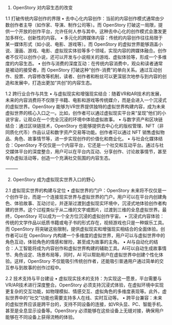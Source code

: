 1. OpenStory 对内容生态的改变

1.1 打破传统内容创作的界限
	•	去中心化内容创作：当前的内容创作模式通常由少数创作者主导（如作家、导演、制作公司等）。而 OpenStory 打破这一局限，提供一个开放的创作平台，允许任何人参与其中。这种去中心化的创作模式会激发更加多样化、创新性的内容。
	•	多元化的跨媒体内容：传统的内容创作往往局限于某一媒体形式（如小说、电影、游戏等）。而 OpenStory 的虚拟世界能够涵盖小说、漫画、游戏、电影、虚拟现实体验等多个领域，实现内容的跨媒体融合。创作者不仅可以创作小说，还可以开发与小说相关的游戏、虚拟体验等，形成一个多维度的内容生态。
	•	创作与消费的深度互动：在传统内容消费中，观众和读者通常是被动的接受者，而 OpenStory 打破这种“创作-消费”的单向关系。通过互动创作、投票、内容修改等机制，读者、创作者和粉丝可以更深层次地参与到内容的创造和发展中，打造出更加“共创”的内容生态。

1.2 跨行业合作与共生
	•	与虚拟现实和增强现实结合：随着VR和AR技术的发展，未来的内容消费将不仅限于书籍、电影和游戏等传统媒介，而是会进入一个沉浸式的虚拟世界。OpenStory 能够为VR世界提供独特的虚拟世界构建内容，成为未来虚拟世界的核心入口之一。比如，创作者可以通过虚拟现实平台来“呈现”他们的小说宇宙，让观众在一个完全沉浸的环境中体验虚拟故事。
	•	与数字资产和区块链结合：通过区块链技术，OpenStory 也能够提供去中心化的版权管理、NFT（非同质化代币）作品认证和数字资产交易等功能。创作者可以通过 NFT 销售虚拟物品、角色、故事情节等，进一步实现创作的价值化和商业化。
	•	与社会化媒体结合：OpenStory 不仅仅是一个内容平台，它还是一个社交和互动平台。通过与社交媒体平台的深度整合，用户可以在平台内互动、分享创作、讨论故事情节，甚至举办虚拟活动等，创造一个充满社交氛围的内容生态。

⸻

2. OpenStory 成为虚拟现实世界入口的野心

2.1 虚拟现实世界的构建与定位
	•	虚拟世界的门户：OpenStory 未来将不仅仅是一个创作平台，而是一个连接现实世界与虚拟世界的门户。用户可以在平台内创建角色、体验故事、互动讨论，并逐渐过渡到虚拟现实环境中，沉浸式地体验创作者构建的世界。这个过程类似于从二维的文字或图片，过渡到三维的全息虚拟世界。最终，OpenStory 可以成为一个全方位沉浸的虚拟创作宇宙。
	•	沉浸式内容体验：传统的文学作品以纸质书籍或电子书的形式存在，视频游戏也只是一种娱乐工具。而 OpenStory 将突破这些限制，提供虚拟现实和增强现实相结合的全面体验。创作者可以在 OpenStory 内构建一个多维度的虚拟世界，用户可以与虚拟世界中的角色互动，体验角色的情感和冒险，甚至成为故事的主角。
	•	AI与自动化的结合：人工智能将成为内容创作和虚拟世界构建的辅助工具。AI可以自动生成故事情节、角色设定、场景布局等，同时，AI 可以帮助用户在虚拟世界中创建个性化体验。这样，OpenStory 不仅能吸引传统创作者，还能吸引普通用户通过简单的交互参与到故事的创作过程中。

2.2 技术支持与平台建设
	•	虚拟现实技术的支持：为实现这一愿景，平台需要与VR/AR技术进行深度整合。OpenStory 必须支持沉浸式体验，在虚拟环境中实现更复杂的交互功能，如物理模拟、情感交互、虚拟角色的多维度表现等。此外，虚拟世界中的“社交”功能也需要支持多人在线、实时互动等。
	•	跨平台兼容：未来的虚拟世界应该是跨平台的，支持不同设备的连接，如VR头显、PC、智能手机、甚至是全息显示设备等。OpenStory 必须能够在这些设备上无缝对接，确保用户能够在不同设备上获得流畅的体验。